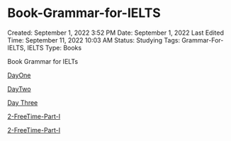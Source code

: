 # Book-Grammar-for-IELTS

Created: September 1, 2022 3:52 PM
Date: September 1, 2022
Last Edited Time: September 11, 2022 10:03 AM
Status: Studying
Tags: Grammar-For-IELTS, IELTS
Type: Books

Book Grammar for IELTs

[DayOne](https://www.notion.so/DayOne-b80eb3c8f6ef4fd3b7b3b15a5c6df9bb)

[DayTwo](https://www.notion.so/DayTwo-9d963c0e34f440bea29dc8a173f54755)

[Day Three](https://www.notion.so/Day-Three-a7cbcd1c133c42b990aadabc79bcf570) 

[2-FreeTime-Part-I](https://www.notion.so/2-FreeTime-Part-I-26761918aaa148eb85aad81cc29ca635) 

[2-FreeTime-Part-I](https://www.notion.so/2-FreeTime-Part-I-26761918aaa148eb85aad81cc29ca635)